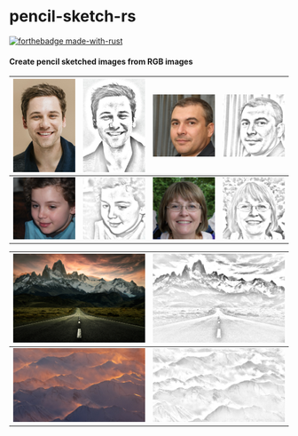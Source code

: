 # pencil-sketch-rs
[![forthebadge made-with-rust](http://ForTheBadge.com/images/badges/made-with-rust.svg)](https://www.rust-lang.org/)

#### Create pencil sketched images from RGB images

|![](./assets/t1.jpg)|![](./assets/t1_pencil_sketch.jpg)|![](./assets/t2.jpg)|![](./assets/t2_pencil_sketch.jpg)|
|-----------|------------|----------|---------------|
|![](./assets/t3.jpg)|![](./assets/t3_pencil_sketch.jpg)|![](./assets/t4.jpg)|![](./assets/t4_pencil_sketch.jpg)|


|![](./assets/t5.jpg)|![](./assets/t5_pencil_sketch.jpg)|
|-----------------------|--------------------------------|
|![](./assets/t6.jpg)|![](./assets/t6_pencil_sketch.jpg)|

